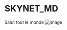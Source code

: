 # SKYNET_MD

Salut tout le monde 
![image](https://github.com/Hitsugaya76/SKYNET_MD/assets/138665640/e870d3aa-18c5-401e-88ac-fc295cb0e609)
